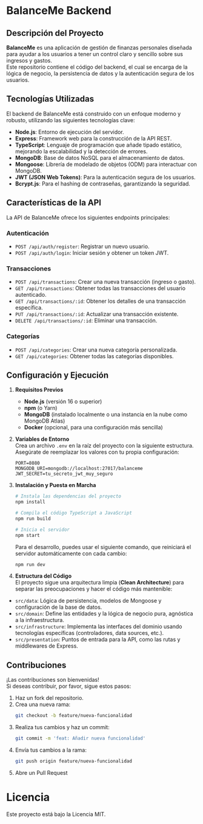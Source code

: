 # BalanceMe Backend
## Descripción del Proyecto
**BalanceMe** es una aplicación de gestión de finanzas personales diseñada para ayudar a los usuarios a tener un control claro y sencillo sobre sus ingresos y gastos.  
Este repositorio contiene el código del backend, el cual se encarga de la lógica de negocio, la persistencia de datos y la autenticación segura de los usuarios.

## Tecnologías Utilizadas
El backend de BalanceMe está construido con un enfoque moderno y robusto, utilizando las siguientes tecnologías clave:

- **Node.js**: Entorno de ejecución del servidor.
- **Express**: Framework web para la construcción de la API REST.
- **TypeScript**: Lenguaje de programación que añade tipado estático, mejorando la escalabilidad y la detección de errores.
- **MongoDB**: Base de datos NoSQL para el almacenamiento de datos.
- **Mongoose**: Librería de modelado de objetos (ODM) para interactuar con MongoDB.
- **JWT (JSON Web Tokens)**: Para la autenticación segura de los usuarios.
- **Bcrypt.js**: Para el hashing de contraseñas, garantizando la seguridad.

## Características de la API
La API de BalanceMe ofrece los siguientes endpoints principales:

### Autenticación
- `POST /api/auth/register`: Registrar un nuevo usuario.
- `POST /api/auth/login`: Iniciar sesión y obtener un token JWT.

### Transacciones
- `POST /api/transactions`: Crear una nueva transacción (ingreso o gasto).
- `GET /api/transactions`: Obtener todas las transacciones del usuario autenticado.
- `GET /api/transactions/:id`: Obtener los detalles de una transacción específica.
- `PUT /api/transactions/:id`: Actualizar una transacción existente.
- `DELETE /api/transactions/:id`: Eliminar una transacción.

### Categorías
- `POST /api/categories`: Crear una nueva categoría personalizada.
- `GET /api/categories`: Obtener todas las categorías disponibles.

## Configuración y Ejecución

1. **Requisitos Previos**
   - **Node.js** (versión 16 o superior)
   - **npm** (o Yarn)
   - **MongoDB** (instalado localmente o una instancia en la nube como MongoDB Atlas)
   - **Docker** (opcional, para una configuración más sencilla)

2. **Variables de Entorno**  
   Crea un archivo `.env` en la raíz del proyecto con la siguiente estructura. Asegúrate de reemplazar los valores con tu propia configuración:

   ```env
   PORT=8080
   MONGODB_URI=mongodb://localhost:27017/balanceme
   JWT_SECRET=tu_secreto_jwt_muy_seguro
   ```
   
3. **Instalación y Puesta en Marcha**

   ```bash
   # Instala las dependencias del proyecto
   npm install

   # Compila el código TypeScript a JavaScript
   npm run build

   # Inicia el servidor
   npm start
   ```
    Para el desarrollo, puedes usar el siguiente comando, que reiniciará el servidor automáticamente con cada cambio:
  
    ```bash
    npm run dev
    ```

4. **Estructura del Código**  
  El proyecto sigue una arquitectura limpia (**Clean Architecture**) para separar las preocupaciones y hacer el código más mantenible:

  - `src/data`: Lógica de persistencia, modelos de Mongoose y configuración de la base de datos.
  - `src/domain`: Define las entidades y la lógica de negocio pura, agnóstica a la infraestructura.
  - `src/infrastructure`: Implementa las interfaces del dominio usando tecnologías específicas (controladores, data sources, etc.).
  - `src/presentation`: Puntos de entrada para la API, como las rutas y middlewares de Express.

## Contribuciones
¡Las contribuciones son bienvenidas!  
Si deseas contribuir, por favor, sigue estos pasos:

1. Haz un fork del repositorio.
2. Crea una nueva rama:
   ```bash
   git checkout -b feature/nueva-funcionalidad
3. Realiza tus cambios y haz un commit:
   ```bash
   git commit -m 'feat: Añadir nueva funcionalidad'
4. Envía tus cambios a la rama:
   ```bash
   git push origin feature/nueva-funcionalidad
5. Abre un Pull Request

# Licencia
Este proyecto está bajo la Licencia MIT.

